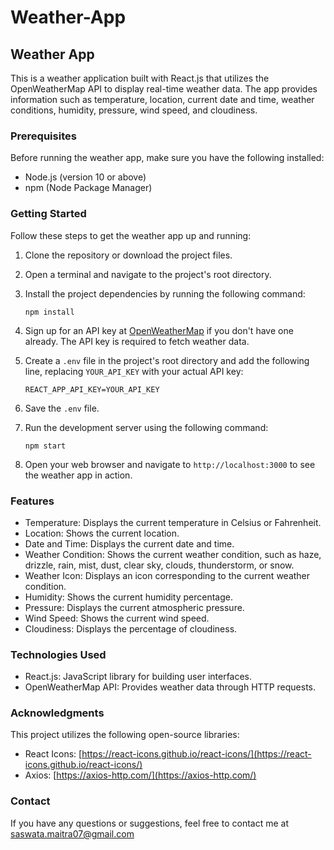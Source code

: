 # Weather-App




## Weather App

This is a weather application built with React.js that utilizes the OpenWeatherMap API to display real-time weather data. The app provides information such as temperature, location, current date and time, weather conditions, humidity, pressure, wind speed, and cloudiness.

### Prerequisites

Before running the weather app, make sure you have the following installed:

- Node.js (version 10 or above)
- npm (Node Package Manager)

### Getting Started

Follow these steps to get the weather app up and running:

1. Clone the repository or download the project files.

2. Open a terminal and navigate to the project's root directory.

3. Install the project dependencies by running the following command:

   ```
   npm install
   ```

4. Sign up for an API key at [OpenWeatherMap](https://openweathermap.org/) if you don't have one already. The API key is required to fetch weather data.

5. Create a `.env` file in the project's root directory and add the following line, replacing `YOUR_API_KEY` with your actual API key:

   ```
   REACT_APP_API_KEY=YOUR_API_KEY
   ```

6. Save the `.env` file.

7. Run the development server using the following command:

   ```
   npm start
   ```

8. Open your web browser and navigate to `http://localhost:3000` to see the weather app in action.

### Features

- Temperature: Displays the current temperature in Celsius or Fahrenheit.
- Location: Shows the current location.
- Date and Time: Displays the current date and time.
- Weather Condition: Shows the current weather condition, such as haze, drizzle, rain, mist, dust, clear sky, clouds, thunderstorm, or snow.
- Weather Icon: Displays an icon corresponding to the current weather condition.
- Humidity: Shows the current humidity percentage.
- Pressure: Displays the current atmospheric pressure.
- Wind Speed: Shows the current wind speed.
- Cloudiness: Displays the percentage of cloudiness.

### Technologies Used

- React.js: JavaScript library for building user interfaces.
- OpenWeatherMap API: Provides weather data through HTTP requests.

### Acknowledgments

This project utilizes the following open-source libraries:

- React Icons: [https://react-icons.github.io/react-icons/](https://react-icons.github.io/react-icons/)
- Axios: [https://axios-http.com/](https://axios-http.com/)



### Contact

If you have any questions or suggestions, feel free to contact me at saswata.maitra07@gmail.com



